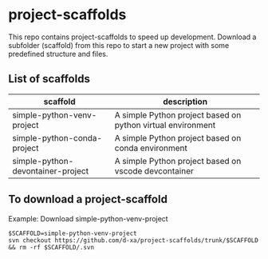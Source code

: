 # project-scaffolds

This repo contains project-scaffolds to speed up development.
Download a subfolder (scaffold) from this repo to start a new project with some predefined structure and files.

## List of scaffolds

| scaffold | description |
| --- | --- | 
| simple-python-venv-project | A simple Python project based on python virtual environment |
| simple-python-conda-project | A simple Python project based on conda environment |
| simple-python-devontainer-project | A simple Python project based on vscode devcontainer |


## To download a project-scaffold
Example: Download simple-python-venv-project
``` 
$SCAFFOLD=simple-python-venv-project 
svn checkout https://github.com/d-xa/project-scaffolds/trunk/$SCAFFOLD && rm -rf $SCAFFOLD/.svn
```